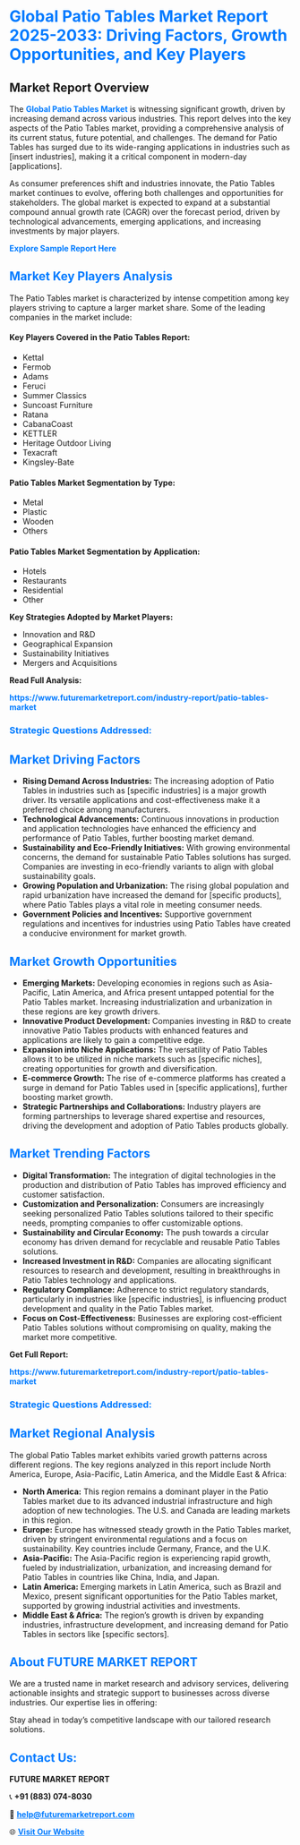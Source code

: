 <h1 style="color: #007BFF;">Global Patio Tables Market Report 2025-2033: Driving Factors, Growth Opportunities, and Key Players</h1>

<section id="overview">
<h2>Market Report Overview</h2>
<p>The <a href="https://www.futuremarketreport.com/industry-report/patio-tables-market" style="color: #007BFF; text-decoration: none;"><strong>Global Patio Tables Market</strong></a> is witnessing significant growth, driven by increasing demand across various industries. This report delves into the key aspects of the Patio Tables market, providing a comprehensive analysis of its current status, future potential, and challenges. The demand for Patio Tables has surged due to its wide-ranging applications in industries such as [insert industries], making it a critical component in modern-day [applications].</p>
<p>As consumer preferences shift and industries innovate, the Patio Tables market continues to evolve, offering both challenges and opportunities for stakeholders. The global market is expected to expand at a substantial compound annual growth rate (CAGR) over the forecast period, driven by technological advancements, emerging applications, and increasing investments by major players.</p>
</section>

<section id="overview">
<p><a href="https://www.futuremarketreport.com/request-sample/reportId=62369" style="color: #007BFF; text-decoration: none;"><strong>Explore Sample Report Here</strong></a></p>
</section>

<section id="key-players">
<h2 style="color: #007BFF;">Market Key Players Analysis</h2>
<p>The Patio Tables market is characterized by intense competition among key players striving to capture a larger market share. Some of the leading companies in the market include:</p>
<h4>Key Players Covered in the Patio Tables Report:</h4>
<ul><li>Kettal</li><li>Fermob</li><li>Adams</li><li>Feruci</li><li>Summer Classics</li><li>Suncoast Furniture</li><li>Ratana</li><li>CabanaCoast</li><li>KETTLER</li><li>Heritage Outdoor Living</li><li>Texacraft</li><li>Kingsley-Bate</li></ul>
<h4>Patio Tables Market Segmentation by Type:</h4>
<ul><li>Metal</li><li>Plastic</li><li>Wooden</li><li>Others</li></ul>

<h4>Patio Tables Market Segmentation by Application:</h4>
<ul><li>Hotels</li><li>Restaurants</li><li>Residential</li><li>Other</li></ul>
<p><strong>Key Strategies Adopted by Market Players:</strong></p>
<ul>
<li>Innovation and R&D</li>
<li>Geographical Expansion</li>
<li>Sustainability Initiatives</li>
<li>Mergers and Acquisitions</li>
</ul>
</section>

<section>
<p><strong>Read Full Analysis: </strong></p><a href="https://www.futuremarketreport.com/industry-report/patio-tables-market" style="color: #007BFF; text-decoration: none;"><strong>https://www.futuremarketreport.com/industry-report/patio-tables-market</strong></a>
<h3 style="color: #007BFF;">Strategic Questions Addressed:</h3>
</section>

<section id="driving-factors">
<h2 style="color: #007BFF;">Market Driving Factors</h2>
<ul>
<li><strong>Rising Demand Across Industries:</strong> The increasing adoption of Patio Tables in industries such as [specific industries] is a major growth driver. Its versatile applications and cost-effectiveness make it a preferred choice among manufacturers.</li>
<li><strong>Technological Advancements:</strong> Continuous innovations in production and application technologies have enhanced the efficiency and performance of Patio Tables, further boosting market demand.</li>
<li><strong>Sustainability and Eco-Friendly Initiatives:</strong> With growing environmental concerns, the demand for sustainable Patio Tables solutions has surged. Companies are investing in eco-friendly variants to align with global sustainability goals.</li>
<li><strong>Growing Population and Urbanization:</strong> The rising global population and rapid urbanization have increased the demand for [specific products], where Patio Tables plays a vital role in meeting consumer needs.</li>
<li><strong>Government Policies and Incentives:</strong> Supportive government regulations and incentives for industries using Patio Tables have created a conducive environment for market growth.</li>
</ul>
</section>

<section id="growth-opportunities">
<h2 style="color: #007BFF;">Market Growth Opportunities</h2>
<ul>
<li><strong>Emerging Markets:</strong> Developing economies in regions such as Asia-Pacific, Latin America, and Africa present untapped potential for the Patio Tables market. Increasing industrialization and urbanization in these regions are key growth drivers.</li>
<li><strong>Innovative Product Development:</strong> Companies investing in R&D to create innovative Patio Tables products with enhanced features and applications are likely to gain a competitive edge.</li>
<li><strong>Expansion into Niche Applications:</strong> The versatility of Patio Tables allows it to be utilized in niche markets such as [specific niches], creating opportunities for growth and diversification.</li>
<li><strong>E-commerce Growth:</strong> The rise of e-commerce platforms has created a surge in demand for Patio Tables used in [specific applications], further boosting market growth.</li>
<li><strong>Strategic Partnerships and Collaborations:</strong> Industry players are forming partnerships to leverage shared expertise and resources, driving the development and adoption of Patio Tables products globally.</li>
</ul>
</section>

<section id="trending-factors">
<h2 style="color: #007BFF;">Market Trending Factors</h2>
<ul>
<li><strong>Digital Transformation:</strong> The integration of digital technologies in the production and distribution of Patio Tables has improved efficiency and customer satisfaction.</li>
<li><strong>Customization and Personalization:</strong> Consumers are increasingly seeking personalized Patio Tables solutions tailored to their specific needs, prompting companies to offer customizable options.</li>
<li><strong>Sustainability and Circular Economy:</strong> The push towards a circular economy has driven demand for recyclable and reusable Patio Tables solutions.</li>
<li><strong>Increased Investment in R&D:</strong> Companies are allocating significant resources to research and development, resulting in breakthroughs in Patio Tables technology and applications.</li>
<li><strong>Regulatory Compliance:</strong> Adherence to strict regulatory standards, particularly in industries like [specific industries], is influencing product development and quality in the Patio Tables market.</li>
<li><strong>Focus on Cost-Effectiveness:</strong> Businesses are exploring cost-efficient Patio Tables solutions without compromising on quality, making the market more competitive.</li>
</ul>
</section>

<section>
<p><strong>Get Full Report: </strong></p><a href="https://www.futuremarketreport.com/industry-report/patio-tables-market" style="color: #007BFF; text-decoration: none;"><strong>https://www.futuremarketreport.com/industry-report/patio-tables-market</strong></a>
<h3 style="color: #007BFF;">Strategic Questions Addressed:</h3>
</section>


<section id="regional-analysis">
<h2 style="color: #007BFF;">Market Regional Analysis</h2>
<p>The global Patio Tables market exhibits varied growth patterns across different regions. The key regions analyzed in this report include North America, Europe, Asia-Pacific, Latin America, and the Middle East & Africa:</p>
<ul>
<li><strong>North America:</strong> This region remains a dominant player in the Patio Tables market due to its advanced industrial infrastructure and high adoption of new technologies. The U.S. and Canada are leading markets in this region.</li>
<li><strong>Europe:</strong> Europe has witnessed steady growth in the Patio Tables market, driven by stringent environmental regulations and a focus on sustainability. Key countries include Germany, France, and the U.K.</li>
<li><strong>Asia-Pacific:</strong> The Asia-Pacific region is experiencing rapid growth, fueled by industrialization, urbanization, and increasing demand for Patio Tables in countries like China, India, and Japan.</li>
<li><strong>Latin America:</strong> Emerging markets in Latin America, such as Brazil and Mexico, present significant opportunities for the Patio Tables market, supported by growing industrial activities and investments.</li>
<li><strong>Middle East & Africa:</strong> The region’s growth is driven by expanding industries, infrastructure development, and increasing demand for Patio Tables in sectors like [specific sectors].</li>
</ul>
</section>

<footer>
<h2 style="color: #007BFF;">About FUTURE MARKET REPORT</h2>
<p>We are a trusted name in market research and advisory services, delivering actionable insights and strategic support to businesses across diverse industries. Our expertise lies in offering:</p>

<p>Stay ahead in today’s competitive landscape with our tailored research solutions.</p>

<h2 style="color: #007BFF;">Contact Us:</h2>
<p><strong>FUTURE MARKET REPORT</strong></p>
<p>📞 <strong>+91 (883) 074-8030</strong></p>
<p>📧 <strong><a href="mailto:help@futuremarketreport.com" style="color: #007BFF;">help@futuremarketreport.com</a></strong></p>
<p>🌐 <strong><a href="https://www.futuremarketreport.com/" style="color: #007BFF;">Visit Our Website</a></strong></p>
</footer>